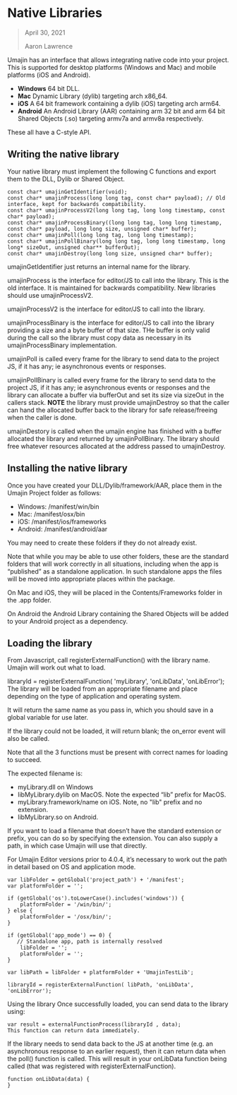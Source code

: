 # Native Libraries
> April 30, 2021
>  
> Aaron Lawrence

Umajin has an interface that allows integrating native code into your project. This is supported for desktop platforms (Windows and Mac) and mobile platforms (iOS and Android). 

- **Windows** 64 bit DLL.
- **Mac** Dynamic Library (dylib) targeting arch x86_64.
- **iOS** A 64 bit framework containing a dylib (iOS) targeting arch arm64.
- **Android** An Android Library (AAR) containing arm 32 bit and arm 64 bit Shared Objects (.so) targeting armv7a and armv8a respectively.  

These all have a C-style API.

## Writing the native library
Your native library must implement the following C functions and export them to the DLL, Dylib or Shared Object.

```
const char* umajinGetIdentifier(void);
const char* umajinProcess(long long tag, const char* payload); // Old interface, kept for backwards compatibility.
const char* umajinProcessV2(long long tag, long long timestamp, const char* payload);
const char* umajinProcessBinary((long long tag, long long timestamp, const char* payload, long long size, unsigned char* buffer);
const char* umajinPoll(long long tag, long long timestamp);
const char* umajinPollBinary(long long tag, long long timestamp, long long* sizeOut, unsigned char** bufferOut);
const char* umajinDestroy(long long size, unsigned char* buffer);
```

umajinGetIdentifier just returns an internal name for the library.

umajinProcess is the interface for editor/JS to call into the library. This is the old interface. It is maintained for backwards compatibility. New libraries should use umajinProcessV2.

umajinProcessV2 is the interface for editor/JS to call into the library.

umajinProcessBinary is the interface for editor/JS to call into the library providing a size and a byte buffer of that size. THe buffer is only valid during the call so the library must copy data as necessary in its umajinProcessBinary implementation.

umajinPoll is called every frame for the library to send data to the project JS, if it has any; ie asynchronous events or responses.

umajinPollBinary is called every frame for the library to send data to the project JS, if it has any; ie asynchronous events or responses and the library can allocate a buffer via bufferOut and set its size via sizeOut in the callers stack. **NOTE** the library must provide umajinDestroy so that the caller can hand the allocated buffer back to the library for safe release/freeing when the caller is done.

umajinDestory is called when the umajin engine has finished with a buffer allocated the library and returned by umajinPollBinary. The library should free whatever resources allocated at the address passed to umajinDestroy.

## Installing the native library
Once you have created your DLL/Dylib/framework/AAR, place them in the Umajin Project folder as follows:

- Windows: /manifest/win/bin
- Mac: /manifest/osx/bin
- iOS: /manifest/ios/frameworks
- Android: /manifest/android/aar

You may need to create these folders if they do not already exist.

Note that while you may be able to use other folders, these are the standard folders that will work correctly in all situations, including when the app is “published” as a standalone application. In such standalone apps the files will be moved into appropriate places within the package. 

On Mac and iOS, they will be placed in the Contents/Frameworks folder in the .app folder.

On Android the Android Library containing the Shared Objects will be added to your Android project as a dependency.

## Loading the library
From Javascript, call registerExternalFunction() with the library name. Umajin will work out what to load.

libraryId = registerExternalFunction( 'myLibrary', 'onLibData', 'onLibError');
The library will be loaded from an appropriate filename and place depending on the type of application and operating system.

It will return the same name as you pass in, which you should save in a global variable for use later.

If the library could not be loaded, it will return blank; the on_error event will also be called.

Note that all the 3 functions must be present with correct names for loading to succeed.

The expected filename is:

- myLibrary.dll on Windows
- libMyLibrary.dylib on MacOS.  Note the expected “lib” prefix for MacOS.
- myLibrary.framework/name on iOS. Note, no "lib" prefix and no extension.
- libMyLibrary.so on Android.

If you want to load a filename that doesn’t have the standard extension or prefix, you can do so by specifying the extension. You can also supply a path, in which case Umajin will use that directly.

For Umajin Editor versions prior to 4.0.4, it’s necessary to work out the path in detail based on OS and application mode.

```
var libFolder = getGlobal('project_path') + '/manifest';
var platformFolder = '';

if (getGlobal('os').toLowerCase().includes('windows')) {
    platformFolder = '/win/bin/';
} else {
    platformFolder = '/osx/bin/';
}
 
if (getGlobal('app_mode') == 0) {
   // Standalone app, path is internally resolved
    libFolder = '';
    platformFolder = '';
}

var libPath = libFolder + platformFolder + 'UmajinTestLib';

libraryId = registerExternalFunction( libPath, 'onLibData', 'onLibError');
```
 
Using the library
Once successfully loaded, you can send data to the library using:

```
var result = externalFunctionProcess(libraryId , data);
This function can return data immediately.
```

If the library needs to send data back to the JS at another time (e.g. an asynchronous response to an earlier request), then it can return data when the poll() function is called. This will result in your onLibData function being called (that was registered with registerExternalFunction).

```
function onLibData(data) {
}
```
